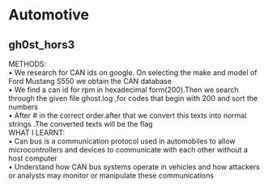 # **Automotive**
## gh0st_hors3
METHODS: <br/>
•	We research for CAN ids on google. On selecting the make and model of Ford Mustang S550 we obtain the CAN database <br/>
•	We find a can id for rpm in hexadecimal form(200).Then we search through the given file ghost.log ,for codes that begin with 200 and sort the numbers <br/>
•	After # in the correct order.after that we convert this texts into normal strings .The converted texts will be the flag <br/>
WHAT I LEARNT: <br/>
•	Can bus is a communication protocol used in automobiles to allow microcontrollers and devices to communicate with each other without a host computer <br/>
•	  Understand how CAN bus systems operate in vehicles and how attackers or analysts may monitor or manipulate these communications <br/>
